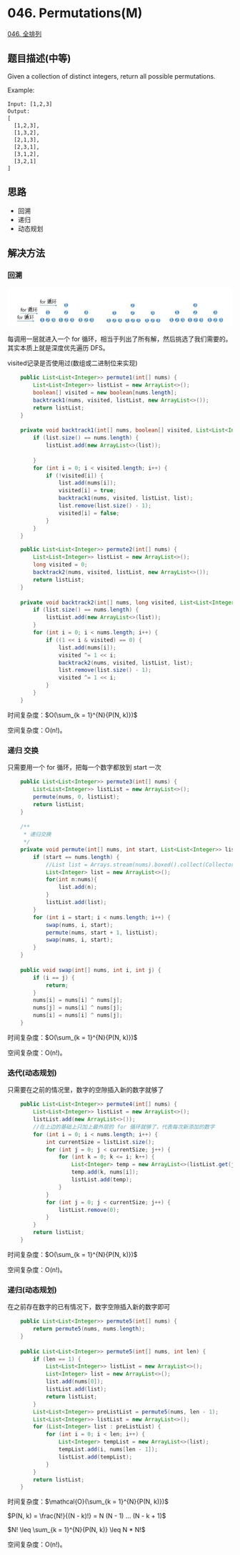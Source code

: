 # 046. Permutations\(M\)

[046. 全排列](https://leetcode-cn.com/problems/permutations/)

## 题目描述\(中等\)

Given a collection of distinct integers, return all possible permutations.

Example:

```
Input: [1,2,3]
Output:
[
  [1,2,3],
  [1,3,2],
  [2,1,3],
  [2,3,1],
  [3,1,2],
  [3,2,1]
]
```

## 思路

- 回溯  
- 递归
- 动态规划

## 解决方法

### 回溯

![](../assets/leetcode-note/001-100/046-s-1-1.png)

每调用一层就进入一个 for 循环，相当于列出了所有解，然后挑选了我们需要的。其实本质上就是深度优先遍历 DFS。


visited记录是否使用过(数组或二进制位来实现)

```java
    public List<List<Integer>> permute1(int[] nums) {
        List<List<Integer>> listList = new ArrayList<>();
        boolean[] visited = new boolean[nums.length];
        backtrack1(nums, visited, listList, new ArrayList<>());
        return listList;
    }

    private void backtrack1(int[] nums, boolean[] visited, List<List<Integer>> listList, List<Integer> list) {
        if (list.size() == nums.length) {
            listList.add(new ArrayList<>(list));

        }
        for (int i = 0; i < visited.length; i++) {
            if (!visited[i]) {
                list.add(nums[i]);
                visited[i] = true;
                backtrack1(nums, visited, listList, list);
                list.remove(list.size() - 1);
                visited[i] = false;
            }
        }
    }
```

```java
    public List<List<Integer>> permute2(int[] nums) {
        List<List<Integer>> listList = new ArrayList<>();
        long visited = 0;
        backtrack2(nums, visited, listList, new ArrayList<>());
        return listList;
    }

    private void backtrack2(int[] nums, long visited, List<List<Integer>> listList, List<Integer> list) {
        if (list.size() == nums.length) {
            listList.add(new ArrayList<>(list));
        }
        for (int i = 0; i < nums.length; i++) {
            if ((1 << i & visited) == 0) {
                list.add(nums[i]);
                visited ^= 1 << i;
                backtrack2(nums, visited, listList, list);
                list.remove(list.size() - 1);
                visited ^= 1 << i;
            }
        }
    }
```

时间复杂度：$O(\sum_{k = 1}^{N}{P(N, k)})$

空间复杂度：O(n!)。




### 递归 交换

只需要用一个 for 循环，把每一个数字都放到 start 一次

```java
    public List<List<Integer>> permute3(int[] nums) {
        List<List<Integer>> listList = new ArrayList<>();
        permute(nums, 0, listList);
        return listList;
    }

    /**
     * 递归交换
     */
    private void permute(int[] nums, int start, List<List<Integer>> listList) {
        if (start == nums.length) {
            //List list = Arrays.stream(nums).boxed().collect(Collectors.toList());
            List<Integer> list = new ArrayList<>();
            for(int n:nums){
                list.add(n);
            }
            listList.add(list);
        }
        for (int i = start; i < nums.length; i++) {
            swap(nums, i, start);
            permute(nums, start + 1, listList);
            swap(nums, i, start);
        }
    }

    public void swap(int[] nums, int i, int j) {
        if (i == j) {
            return;
        }
        nums[i] = nums[i] ^ nums[j];
        nums[j] = nums[i] ^ nums[j];
        nums[i] = nums[i] ^ nums[j];
    }
```
时间复杂度：$O(\sum_{k = 1}^{N}{P(N, k)})$

空间复杂度：O(n!)。




### 迭代(动态规划)

只需要在之前的情况里，数字的空隙插入新的数字就够了

```java
    public List<List<Integer>> permute4(int[] nums) {
        List<List<Integer>> listList = new ArrayList<>();
        listList.add(new ArrayList<>());
        //在上边的基础上只加上最外层的 for 循环就够了，代表每次新添加的数字
        for (int i = 0; i < nums.length; i++) {
            int currentSize = listList.size();
            for (int j = 0; j < currentSize; j++) {
                for (int k = 0; k <= i; k++) {
                    List<Integer> temp = new ArrayList<>(listList.get(j));
                    temp.add(k, nums[i]);
                    listList.add(temp);
                }
            }
            for (int j = 0; j < currentSize; j++) {
                listList.remove(0);
            }
        }
        return listList;
    }
```

时间复杂度：$O(\sum_{k = 1}^{N}{P(N, k)})$

空间复杂度：O(n!)。




### 递归(动态规划)

在之前存在数字的已有情况下，数字空隙插入新的数字即可

```java
    public List<List<Integer>> permute5(int[] nums) {
        return permute5(nums, nums.length);
    }

    public List<List<Integer>> permute5(int[] nums, int len) {
        if (len == 1) {
            List<List<Integer>> listList = new ArrayList<>();
            List<Integer> list = new ArrayList<>();
            list.add(nums[0]);
            listList.add(list);
            return listList;
        }
        List<List<Integer>> preListList = permute5(nums, len - 1);
        List<List<Integer>> listList = new ArrayList<>();
        for (List<Integer> list : preListList) {
            for (int i = 0; i < len; i++) {
                List<Integer> tempList = new ArrayList<>(list);
                tempList.add(i, nums[len - 1]);
                listList.add(tempList);
            }
        }
        return listList;
    }
```
时间复杂度：$\mathcal{O}(\sum_{k = 1}^{N}{P(N, k)})$

$P(N, k) = \frac{N!}{(N - k)!} = N (N - 1) ... (N - k + 1)$

$N! \leq \sum_{k = 1}^{N}{P(N, k)} \leq N * N!$
​	

空间复杂度：O(n!)。


